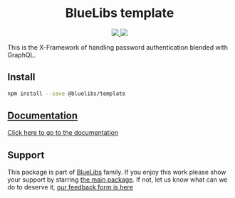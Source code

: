 <h1 align="center">BlueLibs template</h1>

<p align="center">
  <a href="https://travis-ci.org/bluelibs/template">
    <img src="https://api.travis-ci.org/bluelibs/template.svg?branch=master" />
  </a>
  <a href="https://coveralls.io/github/bluelibs/template?branch=main">
    <img src="https://coveralls.io/repos/github/bluelibs/template/badge.svg?branch=main" />
  </a>
</p>

This is the X-Framework of handling password authentication blended with GraphQL.

## Install

```bash
npm install --save @bluelibs/template
```

## [Documentation](./DOCUMENTATION.md)

[Click here to go to the documentation](./DOCUMENTATION.md)

## Support

This package is part of [BlueLibs](https://www.bluelibs.com) family. If you enjoy this work please show your support by starring [the main package](https://github.com/bluelibs/bluelibs). If not, let us know what can we do to deserve it, [our feedback form is here](https://forms.gle/DTMg5Urgqey9QqLFA)
